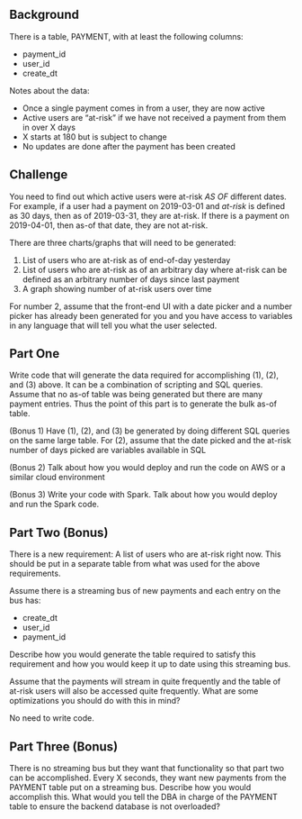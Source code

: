 ## Background
There is a table, PAYMENT, with at least the following columns:
* payment_id
* user_id
* create_dt

Notes about the data:
* Once a single payment comes in from a user, they are now active
* Active users are “at-risk” if we have not received a payment from them in over X days
* X starts at 180 but is subject to change
* No updates are done after the payment has been created


## Challenge
You need to find out which active users were at-risk *_AS OF_* different dates.
For example, if a user had a payment on 2019-03-01 and _at-risk_ is defined
as 30 days, then as of 2019-03-31, they are at-risk.
If there is a payment on 2019-04-01, then as-of that date, they are not at-risk.

There are three charts/graphs that will need to be generated:
1. List of users who are at-risk as of end-of-day yesterday
2. List of users who are at-risk as of an arbitrary day where
  at-risk can be defined as an arbitrary number of days since last payment
3. A graph showing number of at-risk users over time

For number 2, assume that the front-end UI with a date picker and a number
picker has already been generated for you and you have access to variables
in any language that will tell you what the user selected.


## Part One
Write code that will generate the data required for accomplishing (1), (2),
and (3) above. It can be a combination of scripting
and SQL queries. Assume that no as-of table was being generated but there
are many payment entries. Thus the point of this part is to generate the
bulk as-of table.

(Bonus 1) Have (1), (2), and (3) be generated by doing different SQL queries
  on the same large table. For (2), assume that the date picked and the
  at-risk number of days picked are variables available in SQL

(Bonus 2) Talk about how you would deploy and run the code on AWS or a similar cloud environment

(Bonus 3) Write your code with Spark. Talk about how you would deploy and run the Spark code.


## Part Two (Bonus)
There is a new requirement:
A list of users who are at-risk right now. This should be put in a separate table from what was used for the above requirements.

Assume there is a streaming bus of new payments and each entry on the bus has:
* create_dt
* user_id
* payment_id

Describe how you would generate the table required to satisfy this requirement and how you would keep it up to date using this streaming bus.

Assume that the payments will stream in quite frequently and the table of at-risk users will also be accessed quite frequently. What are some optimizations you should do
with this in mind?

No need to write code.


## Part Three (Bonus)
There is no streaming bus but they want that functionality so that
part two can be accomplished. Every X seconds, they want new payments from the PAYMENT table put on a streaming bus. Describe how you would accomplish this. What would you tell the DBA in charge of the PAYMENT table to ensure the backend database is not overloaded?
